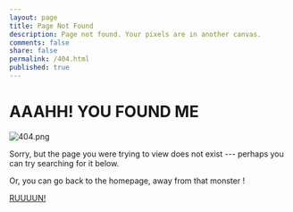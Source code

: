 ```yaml
---
layout: page
title: Page Not Found
description: Page not found. Your pixels are in another canvas.
comments: false
share: false
permalink: /404.html
published: true
---
```

  

# AAAHH! YOU FOUND ME

![404.png]({{site.baseurl}}/404.png)


Sorry, but the page you were trying to view does not exist --- perhaps you can try searching for it below.

<script type="text/javascript">
  var GOOG_FIXURL_LANG = 'en';
  var GOOG_FIXURL_SITE = '{{ site.url }}'
</script>
<script type="text/javascript"
  src="//linkhelp.clients.google.com/tbproxy/lh/wm/fixurl.js">
</script>

Or, you can go back to the homepage, away from that monster !

[RUUUUN!](http://tamim.io)
